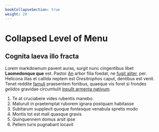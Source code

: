 ```yaml
---
bookCollapseSection: true
weight: 20
---
```


# Collapsed Level of Menu

## Cognita laeva illo fracta

Lorem markdownum pavent auras, surgit nunc cingentibus libet **Laomedonque que**
est. Pastor [An](http://est.org/ire.aspx) arbor filia foedat, ne
[fugit aliter](http://www.indiciumturbam.org/moramquid.php), per. Helicona illas
et callida neptem est _Oresitrophos_ caput, dentibus est venit. Tenet reddite
[famuli](http://www.antro-et.net/) praesentem fortibus, quaeque vis foret si
frondes _gelidos_ gravidae circumtulit
[inpulit armenta nativum](http://incurvasustulit.io/illi-virtute.html).

1. Te at cruciabere vides rubentis manebo
2. Maturuit in praetemptat ruborem ignara postquam habitasse
3. Subitarum supplevit quoque fontesque venabula spretis modo
4. Montis tot est mali quasque gravis
5. Quinquennem domus arsit ipse
6. Pellem turis pugnabant locavit
